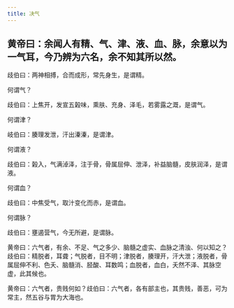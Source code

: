 ```yaml
---
title: 决气
---
```


## 黄帝曰：余闻人有精、气、津、液、血、脉，余意以为一气耳，今乃辨为六名，余不知其所以然。

歧伯曰：两神相搏，合而成形，常先身生，是谓精。

何谓气？

歧伯曰：上焦开，发宣五榖味，熏肤、充身、泽毛，若雾露之溉，是谓气。

何谓津？

岐伯曰：腠理发泄，汗出溱溱，是谓津。

何谓液？

歧伯曰：榖入，气满淖泽，注于骨，骨属屈伸、泄泽，补益脑髓，皮肤润泽，是谓液。

何谓血？

歧伯曰：中焦受气，取汁变化而赤，是谓血。

何谓脉？

歧伯曰：壅遏营气，今无所避，是谓脉。

黄帝曰：六气者，有余、不足、气之多少、脑髓之虚实、血脉之清浊、何以知之？歧伯曰：精脱者，耳聋；气脱者，目不明；津脱者，腠理开，汗大泄；液脱者，骨属屈伸不利、色夭、脑髓消、胫酸、耳数鸣；血脱者，血白，夭然不泽、其脉空虚，此其候也。

黄帝曰：六气者，贵贱何如？歧伯曰：六气者，各有部主也，其贵贱，善恶，可为常主，然五谷与胃为大海也。